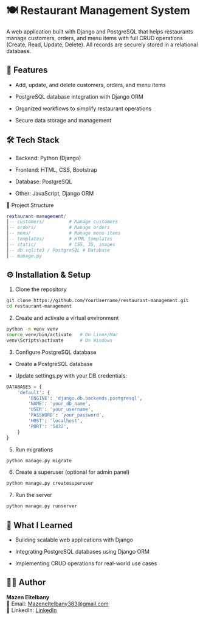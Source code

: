 # 🍽️ Restaurant Management System  
 A web application built with Django and PostgreSQL that helps restaurants manage customers, orders, and menu items with full CRUD operations (Create, Read, Update, Delete). All records are securely stored in a relational database.  
## 🚀 Features

- Add, update, and delete customers, orders, and menu items

- PostgreSQL database integration with Django ORM  

- Organized workflows to simplify restaurant operations

- Secure data storage and management

## 🛠️ Tech Stack

- Backend: Python (Django)

- Frontend: HTML, CSS, Bootstrap

- Database: PostgreSQL

- Other: JavaScript, Django ORM

📂 Project Structure
```lua
restaurant-management/
│-- customers/         # Manage customers  
│-- orders/            # Manage orders  
│-- menu/              # Manage menu items  
│-- templates/         # HTML templates  
│-- static/            # CSS, JS, images  
│-- db.sqlite3 / PostgreSQL # Database  
│-- manage.py  
```
## ⚙️ Installation & Setup  
1. Clone the repository  
```bash
git clone https://github.com/YourUsername/restaurant-management.git
cd restaurant-management
```
2. Create and activate a virtual environment  
```bash
python -m venv venv
source venv/bin/activate   # On Linux/Mac
venv\Scripts\activate      # On Windows
```
3. Configure PostgreSQL database  

- Create a PostgreSQL database

- Update settings.py with your DB credentials:
```python
DATABASES = {
    'default': {
        'ENGINE': 'django.db.backends.postgresql',
        'NAME': 'your_db_name',
        'USER': 'your_username',
        'PASSWORD': 'your_password',
        'HOST': 'localhost',
        'PORT': '5432',
    }
}
```

5. Run migrations
```bash
python manage.py migrate
```
6. Create a superuser (optional for admin panel)
```bash
python manage.py createsuperuser
```

7. Run the server
```bash
python manage.py runserver
```

## 📌 What I Learned

- Building scalable web applications with Django

- Integrating PostgreSQL databases using Django ORM

- Implementing CRUD operations for real-world use cases

## 👨‍💻 Author  
<b>Mazen Eltelbany</b>  
📧 Email: [Mazeneltelbany383@gmail.com](mailto:Mazeneltelbany383@gmail.com)  
💼 LinkedIn: [LinkedIn](https://www.linkedin.com/in/mazen-eltelbany-b9641a326?utm_source=share&utm_campaign=share_via&utm_content=profile&utm_medium=android_app)

